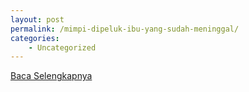 ```yaml
---
layout: post
permalink: /mimpi-dipeluk-ibu-yang-sudah-meninggal/
categories:
    - Uncategorized
---
```


[Baca Selengkapnya](/04)